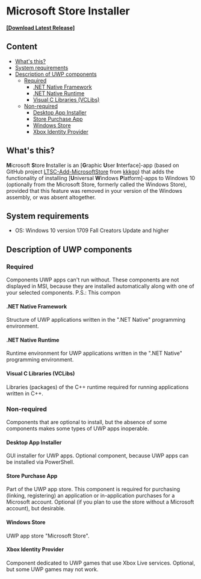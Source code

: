 # Microsoft Store Installer
**[[Download Latest Release]](https://github.com/QuestYouCraft/Microsoft-Store-Installer/releases/latest)**
## Content
- [What's this?](#whats-this) 
- [System requirements](#system-requirements)
- [Description of UWP components](#description-of-uwp-components)
   - [Required]()
      - [.NET Native Framework](#net-native-framework)
      - [.NET Native Runtime](#net-native-runtime)
      - [Visual C Libraries (VCLibs)](#visual-c-libraries-vclibs)
   - [Non-required](#non-required)
      - [Desktop App Installer](#desktop-app-installer)
      - [Store Purchase App](#store-purchase-app)
      - [Windows Store](#windows-store)
      - [Xbox Identity Provider](#xbox-identity-provider)
## What's this?
**M**icrosoft **S**tore **I**nstaller is an [**G**raphic **U**ser **I**nterface]-app (based on GitHub project [LTSC-Add-MicrosoftStore]() from [kkkgo]()) that adds the functionality of installing [**U**niversal **W**indows **P**latform]-apps to Windows 10 (optionally from the Microsoft Store, formerly called the Windows Store), provided that this feature was removed in your version of the Windows assembly, or was absent altogether.
## System requirements
- OS: Windows 10 version 1709 Fall Creators Update and higher
## Description of UWP components
### Required
Components UWP apps can't run without. These components are not displayed in MSI, because they are installed automatically along with one of your selected components.
P.S.: This compon
#### .NET Native Framework
Structure of UWP applications written in the ".NET Native" programming environment.
#### .NET Native Runtime
Runtime environment for UWP applications written in the ".NET Native" programming environment.
#### Visual C Libraries (VCLibs)
Libraries (packages) of the C++ runtime required for running applications written in C++.
### Non-required
Components that are optional to install, but the absence of some components makes some types of UWP apps inoperable.
#### Desktop App Installer
GUI installer for UWP apps. Optional component, because UWP apps can be installed via PowerShell.
#### Store Purchase App
Part of the UWP app store. This component is required for purchasing (linking, registering) an application or in-application purchases for a Microsoft account. Optional (if you plan to use the store without a Microsoft account), but desirable.
#### Windows Store
UWP app store "Microsoft Store".
#### Xbox Identity Provider
Component dedicated to UWP games that use Xbox Live services. Optional, but some UWP games may not work.
